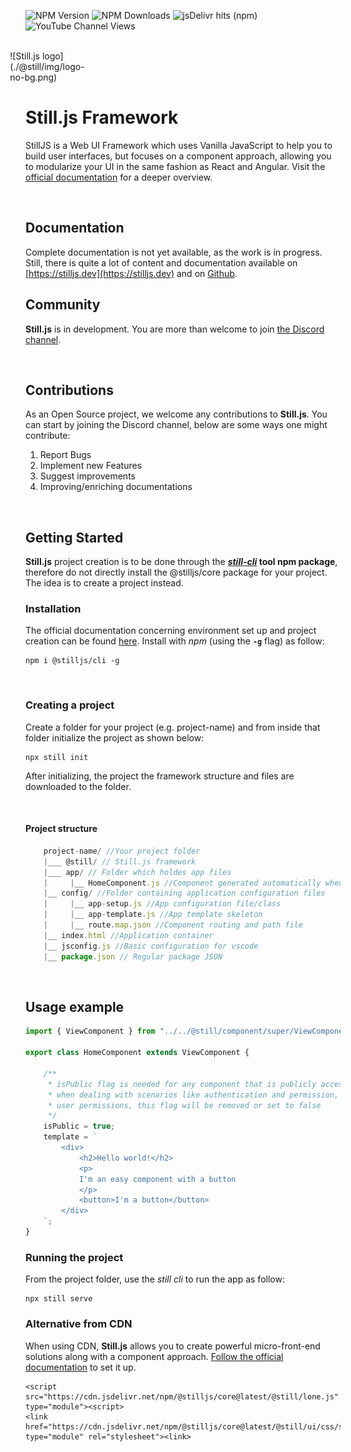 ![NPM Version](https://img.shields.io/npm/v/%40stilljs%2Fcore)
![NPM Downloads](https://img.shields.io/npm/d18m/%40stilljs%2Fcore)
![jsDelivr hits (npm)](https://img.shields.io/jsdelivr/npm/hy/%40stilljs%2Fcore)
![YouTube Channel Views](https://img.shields.io/youtube/channel/views/UC1uLPIxSD62bQFGFiBouHRA)

<br>

<div style="display:flex; justify-content: center; width: 5em;">
    ![Still.js logo](./@still/img/logo-no-bg.png)
</div>

# **Still.js** Framework

StillJS is a Web UI Framework which uses Vanilla JavaScript to help you to build user interfaces, but focuses on a component approach, allowing you to modularize your UI in the same fashion as React and Angular. Visit the [official documentation](https://stilljs.dev) for a deeper overview.

<br>

## Documentation
Complete documentation is not yet available, as the work is in progress. Still, there is quite a lot of content and documentation available on [https://stilljs.dev](https://stilljs.dev) and on [Github](https://still-js.github.io/stilljs-site/)</a>.

## Community
**Still.js** is in development. You are more than welcome to join 
[the Discord channel](https://discord.gg/fUVJRTmQ9f).

<br>

## Contributions
As an Open Source project, we welcome any contributions to **Still.js**. You can start by joining the Discord channel, below are some ways one might contribute:

1. Report Bugs
2. Implement new Features
3. Suggest improvements
4. Improving/enriching documentations

<br>

## Getting Started

**Still.js** project creation is to be done through the **[*still-cli*](https://www.npmjs.com/package/@stilljs/cli) tool npm package**, therefore do not directly install the @stilljs/core package for your project. The idea is to create a project instead.


### Installation

The official documentation concerning environment set up and project creation can be found <a href="https://still-js.github.io/stilljs-site/installation-and-running/" target="_blank">here</a>.  Install with *npm* (using the <b>`-g`</b> flag) as follow:


```
npm i @stilljs/cli -g
```

<br>

### Creating a project
Create a folder for your project (e.g. project-name) and from inside that folder initialize the project as shown below:
```
npx still init
```

After initializing, the project the framework structure and files are downloaded to the folder.

<br>

#### Project structure
```js
    project-name/ //Your project folder
    |___ @still/ // Still.js framework
    |___ app/ // Folder which holdes app files
    |     |__ HomeComponent.js //Component generated automatically when creating project
    |__ config/ //Folder containing application configuration files
    |     |__ app-setup.js //App configuration file/class
    |     |__ app-template.js //App template skeleton
    |     |__ route.map.json //Component routing and path file
    |__ index.html //Application container
    |__ jsconfig.js //Basic configuration for vscode
    |__ package.json // Regular package JSON

```

<br>

## Usage example
```js
import { ViewComponent } from "../../@still/component/super/ViewComponent.js";

export class HomeComponent extends ViewComponent {

    /** 
     * isPublic flag is needed for any component that is publicly accessible, therefore 
     * when dealing with scenarios like authentication and permission, or any component requiring
     * user permissions, this flag will be removed or set to false
     */
    isPublic = true;
    template = `
        <div>
            <h2>Hello world!</h2>
            <p>
            I'm an easy component with a button
            </p>
            <button>I'm a button</button>
        </div>
    `;
}
```

### Running the project

From the project folder, use the *still cli* to run the app as follow:
```
npx still serve
```


### Alternative from CDN

When using CDN, **Still.js** allows you to create powerful micro-front-end solutions along with a component approach. [Follow the official documentation](https://still-js.github.io/stilljs-site/installation-and-running-cdn/) to set it up.
```
<script src="https://cdn.jsdelivr.net/npm/@stilljs/core@latest/@still/lone.js" type="module"><script>
<link href="https://cdn.jsdelivr.net/npm/@stilljs/core@latest/@still/ui/css/still.css" type="module" rel="stylesheet"><link>
```
